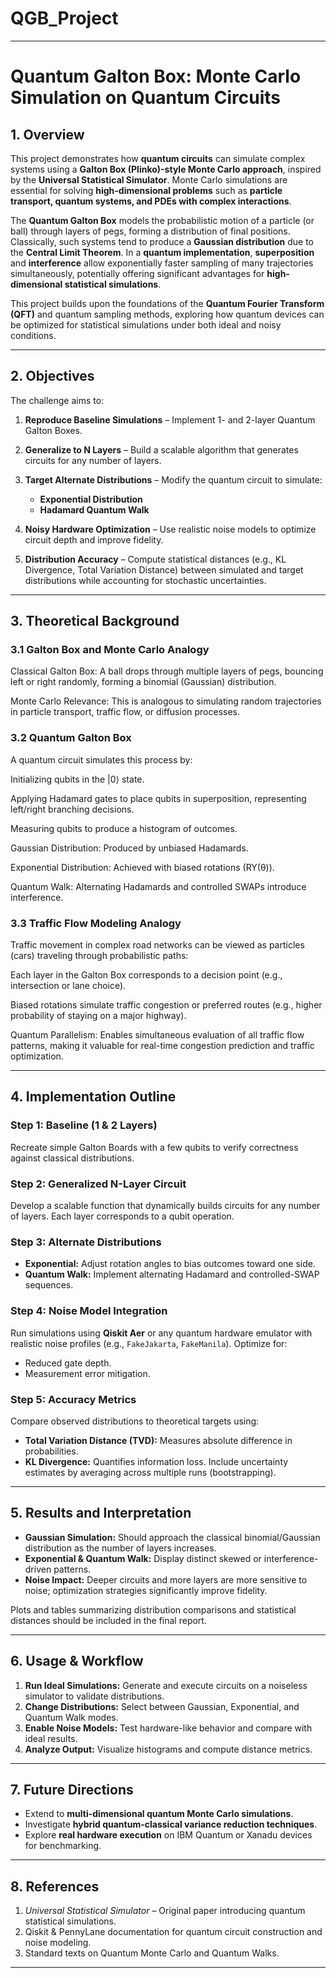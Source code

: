 # QGB_Project
---

# **Quantum Galton Box: Monte Carlo Simulation on Quantum Circuits**

## **1. Overview**

This project demonstrates how **quantum circuits** can simulate complex systems using a **Galton Box (Plinko)-style Monte Carlo approach**, inspired by the **Universal Statistical Simulator**. Monte Carlo simulations are essential for solving **high-dimensional problems** such as **particle transport, quantum systems, and PDEs with complex interactions**.

The **Quantum Galton Box** models the probabilistic motion of a particle (or ball) through layers of pegs, forming a distribution of final positions. Classically, such systems tend to produce a **Gaussian distribution** due to the **Central Limit Theorem**. In a **quantum implementation**, **superposition** and **interference** allow exponentially faster sampling of many trajectories simultaneously, potentially offering significant advantages for **high-dimensional statistical simulations**.

This project builds upon the foundations of the **Quantum Fourier Transform (QFT)** and quantum sampling methods, exploring how quantum devices can be optimized for statistical simulations under both ideal and noisy conditions.

---

## **2. Objectives**

The challenge aims to:

1. **Reproduce Baseline Simulations** – Implement 1- and 2-layer Quantum Galton Boxes.
2. **Generalize to N Layers** – Build a scalable algorithm that generates circuits for any number of layers.
3. **Target Alternate Distributions** – Modify the quantum circuit to simulate:

   * **Exponential Distribution**
   * **Hadamard Quantum Walk**
4. **Noisy Hardware Optimization** – Use realistic noise models to optimize circuit depth and improve fidelity.
5. **Distribution Accuracy** – Compute statistical distances (e.g., KL Divergence, Total Variation Distance) between simulated and target distributions while accounting for stochastic uncertainties.

---

## **3. Theoretical Background**
### **3.1 Galton Box and Monte Carlo Analogy**
Classical Galton Box: A ball drops through multiple layers of pegs, bouncing left or right randomly, forming a binomial (Gaussian) distribution.

Monte Carlo Relevance: This is analogous to simulating random trajectories in particle transport, traffic flow, or diffusion processes.

### **3.2 Quantum Galton Box**
A quantum circuit simulates this process by:

Initializing qubits in the |0⟩ state.

Applying Hadamard gates to place qubits in superposition, representing left/right branching decisions.

Measuring qubits to produce a histogram of outcomes.

Gaussian Distribution: Produced by unbiased Hadamards.

Exponential Distribution: Achieved with biased rotations (RY(θ)).

Quantum Walk: Alternating Hadamards and controlled SWAPs introduce interference.

### **3.3 Traffic Flow Modeling Analogy**
Traffic movement in complex road networks can be viewed as particles (cars) traveling through probabilistic paths:

Each layer in the Galton Box corresponds to a decision point (e.g., intersection or lane choice).

Biased rotations simulate traffic congestion or preferred routes (e.g., higher probability of staying on a major highway).

Quantum Parallelism: Enables simultaneous evaluation of all traffic flow patterns, making it valuable for real-time congestion prediction and traffic optimization.

---

## **4. Implementation Outline**

### **Step 1: Baseline (1 & 2 Layers)**

Recreate simple Galton Boards with a few qubits to verify correctness against classical distributions.

### **Step 2: Generalized N-Layer Circuit**

Develop a scalable function that dynamically builds circuits for any number of layers. Each layer corresponds to a qubit operation.

### **Step 3: Alternate Distributions**

* **Exponential:** Adjust rotation angles to bias outcomes toward one side.
* **Quantum Walk:** Implement alternating Hadamard and controlled-SWAP sequences.

### **Step 4: Noise Model Integration**

Run simulations using **Qiskit Aer** or any quantum hardware emulator with realistic noise profiles (e.g., `FakeJakarta`, `FakeManila`). Optimize for:

* Reduced gate depth.
* Measurement error mitigation.

### **Step 5: Accuracy Metrics**

Compare observed distributions to theoretical targets using:

* **Total Variation Distance (TVD):** Measures absolute difference in probabilities.
* **KL Divergence:** Quantifies information loss.
  Include uncertainty estimates by averaging across multiple runs (bootstrapping).

---

## **5. Results and Interpretation**

* **Gaussian Simulation:** Should approach the classical binomial/Gaussian distribution as the number of layers increases.
* **Exponential & Quantum Walk:** Display distinct skewed or interference-driven patterns.
* **Noise Impact:** Deeper circuits and more layers are more sensitive to noise; optimization strategies significantly improve fidelity.

Plots and tables summarizing distribution comparisons and statistical distances should be included in the final report.

---

## **6. Usage & Workflow**

1. **Run Ideal Simulations:** Generate and execute circuits on a noiseless simulator to validate distributions.
2. **Change Distributions:** Select between Gaussian, Exponential, and Quantum Walk modes.
3. **Enable Noise Models:** Test hardware-like behavior and compare with ideal results.
4. **Analyze Output:** Visualize histograms and compute distance metrics.

---

## **7. Future Directions**

* Extend to **multi-dimensional quantum Monte Carlo simulations**.
* Investigate **hybrid quantum-classical variance reduction techniques**.
* Explore **real hardware execution** on IBM Quantum or Xanadu devices for benchmarking.

---

## **8. References**

1. *Universal Statistical Simulator* – Original paper introducing quantum statistical simulations.
2. Qiskit & PennyLane documentation for quantum circuit construction and noise modeling.
3. Standard texts on Quantum Monte Carlo and Quantum Walks.

---

